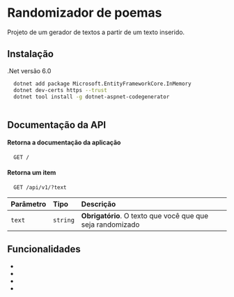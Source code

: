 
# Randomizador de poemas

Projeto de um gerador de textos a partir de um texto inserido.


## Instalação
.Net versão 6.0
```bash
  dotnet add package Microsoft.EntityFrameworkCore.InMemory
  dotnet dev-certs https --trust
  dotnet tool install -g dotnet-aspnet-codegenerator
  
```
    
## Documentação da API

#### Retorna a documentação da aplicação

```http
  GET /
```

#### Retorna um item

```http
  GET /api/v1/?text
```

| Parâmetro   | Tipo       | Descrição                                   |
| :---------- | :--------- | :------------------------------------------ |
| `text`      | `string` | **Obrigatório**. O texto que você que que seja randomizado|

## Funcionalidades

- 
- 
- 
- 

